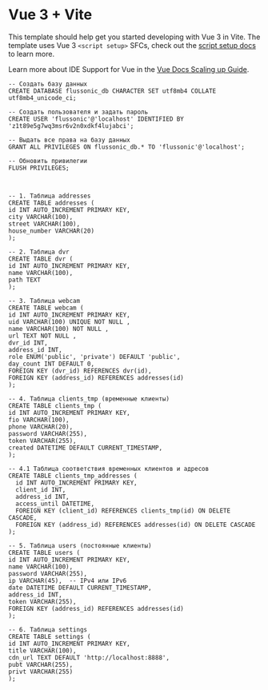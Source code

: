 # Vue 3 + Vite

This template should help get you started developing with Vue 3 in Vite. The template uses Vue 3 `<script setup>` SFCs, check out the [script setup docs](https://v3.vuejs.org/api/sfc-script-setup.html#sfc-script-setup) to learn more.

Learn more about IDE Support for Vue in the [Vue Docs Scaling up Guide](https://vuejs.org/guide/scaling-up/tooling.html#ide-support).

```
-- Создать базу данных
CREATE DATABASE flussonic_db CHARACTER SET utf8mb4 COLLATE utf8mb4_unicode_ci;

-- Создать пользователя и задать пароль
CREATE USER 'flussonic'@'localhost' IDENTIFIED BY 'z1t89e5g7wq3msr6v2n0xdkf4lujabci';

-- Выдать все права на базу данных
GRANT ALL PRIVILEGES ON flussonic_db.* TO 'flussonic'@'localhost';

-- Обновить привилегии
FLUSH PRIVILEGES;



-- 1. Таблица addresses
CREATE TABLE addresses (
id INT AUTO_INCREMENT PRIMARY KEY,
city VARCHAR(100),
street VARCHAR(100),
house_number VARCHAR(20)
);

-- 2. Таблица dvr
CREATE TABLE dvr (
id INT AUTO_INCREMENT PRIMARY KEY,
name VARCHAR(100),
path TEXT
);

-- 3. Таблица webcam
CREATE TABLE webcam (
id INT AUTO_INCREMENT PRIMARY KEY,
uid VARCHAR(100) UNIQUE NOT NULL ,
name VARCHAR(100) NOT NULL ,      
url TEXT NOT NULL ,               
dvr_id INT,
address_id INT,
role ENUM('public', 'private') DEFAULT 'public',
day_count INT DEFAULT 0,
FOREIGN KEY (dvr_id) REFERENCES dvr(id),
FOREIGN KEY (address_id) REFERENCES addresses(id)
);

-- 4. Таблица clients_tmp (временные клиенты)
CREATE TABLE clients_tmp (
id INT AUTO_INCREMENT PRIMARY KEY,
fio VARCHAR(100),
phone VARCHAR(20),
password VARCHAR(255),
token VARCHAR(255),
created DATETIME DEFAULT CURRENT_TIMESTAMP,
);

-- 4.1 Таблица соответствия временных клиентов и адресов
CREATE TABLE clients_tmp_addresses (
  id INT AUTO_INCREMENT PRIMARY KEY,
  client_id INT,
  address_id INT,
  access_until DATETIME,
  FOREIGN KEY (client_id) REFERENCES clients_tmp(id) ON DELETE CASCADE,
  FOREIGN KEY (address_id) REFERENCES addresses(id) ON DELETE CASCADE
);

-- 5. Таблица users (постоянные клиенты)
CREATE TABLE users (
id INT AUTO_INCREMENT PRIMARY KEY,
name VARCHAR(100),
password VARCHAR(255),
ip VARCHAR(45),  -- IPv4 или IPv6
date DATETIME DEFAULT CURRENT_TIMESTAMP,
address_id INT,
token VARCHAR(255),
FOREIGN KEY (address_id) REFERENCES addresses(id)
);

-- 6. Таблица settings
CREATE TABLE settings (
id INT AUTO_INCREMENT PRIMARY KEY,
title VARCHAR(100),
cdn_url TEXT DEFAULT 'http://localhost:8888',
pubt VARCHAR(255),
privt VARCHAR(255)
);

```
